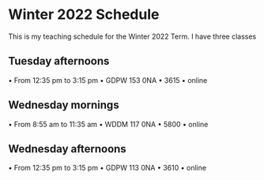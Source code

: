 # Winter 2022 Schedule
This is my teaching schedule for the Winter 2022 Term.
I have three classes
## Tuesday afternoons
•   From 12:35 pm to 3:15 pm 
•   GDPW 153 0NA
•   3615
•   online
## Wednesday mornings
•   From 8:55 am to 11:35 am 
•   WDDM 117 0NA
•   5800
•   online
## Wednesday afternoons
•   From 12:35 pm to 3:15 pm 
•   GDPW 113 0NA
•   3610
•   online